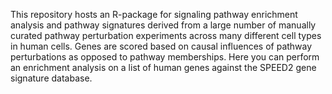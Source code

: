 This repository hosts an R-package for signaling pathway enrichment analysis and pathway signatures derived from a large number of manually curated pathway perturbation experiments across many different cell types in human cells. Genes are scored based on causal influences of pathway perturbations as opposed to pathway memberships. Here you can perform an enrichment analysis on a list of human genes against the SPEED2 gene signature database.

